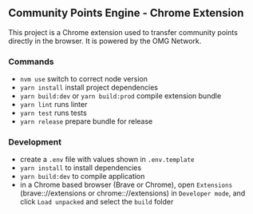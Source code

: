 ## Community Points Engine - Chrome Extension

This project is a Chrome extension used to transfer community points directly in the browser. It is powered by the OMG Network.

### Commands

- `nvm use` switch to correct node version
- `yarn install` install project dependencies
- `yarn build:dev` or `yarn build:prod` compile extension bundle
- `yarn lint` runs linter
- `yarn test` runs tests
- `yarn release` prepare bundle for release

### Development

- create a `.env` file with values shown in `.env.template`
- `yarn install` to install dependencies
- `yarn build:dev` to compile application
- in a Chrome based browser (Brave or Chrome), open `Extensions` (brave:://extensions or chrome:://extensions) in `Developer mode`, and click `Load unpacked` and select the `build` folder
